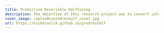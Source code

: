 ```yaml
---
title: Predictive Reversible Halftoning
description: The objective of this research project was to convert color images into halftone images while ensuring reversibility. This means that the resulting black and white halftone image could be transformed back into the original color image using a deep learning model. The project was implemented using PyTorch, and extensive experiments were conducted to validate the approach. The findings and methodology of this project were published in the TVCG journal in 2023.
cover_image: /uploads/predreshalf_cover.jpg
url: https://nicholaslck.github.io/predreshalf
---
```


